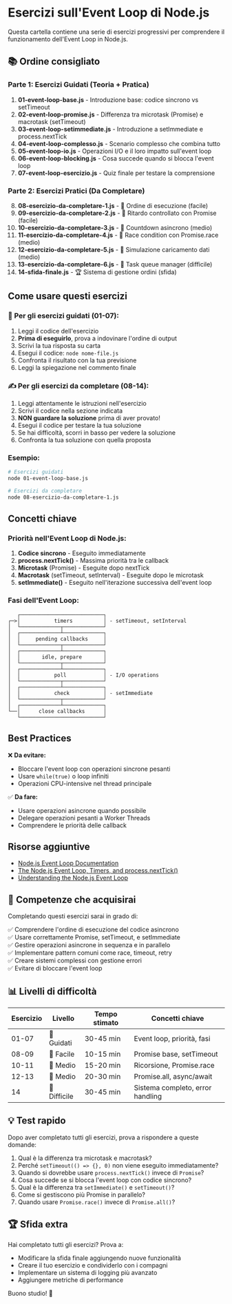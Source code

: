 # Esercizi sull'Event Loop di Node.js

Questa cartella contiene una serie di esercizi progressivi per comprendere il funzionamento dell'Event Loop in Node.js.

## 📚 Ordine consigliato

### Parte 1: Esercizi Guidati (Teoria + Pratica)
1. **01-event-loop-base.js** - Introduzione base: codice sincrono vs setTimeout
2. **02-event-loop-promise.js** - Differenza tra microtask (Promise) e macrotask (setTimeout)
3. **03-event-loop-setimmediate.js** - Introduzione a setImmediate e process.nextTick
4. **04-event-loop-complesso.js** - Scenario complesso che combina tutto
5. **05-event-loop-io.js** - Operazioni I/O e il loro impatto sull'event loop
6. **06-event-loop-blocking.js** - Cosa succede quando si blocca l'event loop
7. **07-event-loop-esercizio.js** - Quiz finale per testare la comprensione

### Parte 2: Esercizi Pratici (Da Completare)
8. **08-esercizio-da-completare-1.js** - 📝 Ordine di esecuzione (facile)
9. **09-esercizio-da-completare-2.js** - 📝 Ritardo controllato con Promise (facile)
10. **10-esercizio-da-completare-3.js** - 📝 Countdown asincrono (medio)
11. **11-esercizio-da-completare-4.js** - 📝 Race condition con Promise.race (medio)
12. **12-esercizio-da-completare-5.js** - 📝 Simulazione caricamento dati (medio)
13. **13-esercizio-da-completare-6.js** - 📝 Task queue manager (difficile)
14. **14-sfida-finale.js** - 🏆 Sistema di gestione ordini (sfida)

## Come usare questi esercizi

### 📖 Per gli esercizi guidati (01-07):
1. Leggi il codice dell'esercizio
2. **Prima di eseguirlo**, prova a indovinare l'ordine di output
3. Scrivi la tua risposta su carta
4. Esegui il codice: `node nome-file.js`
5. Confronta il risultato con la tua previsione
6. Leggi la spiegazione nel commento finale

### ✍️ Per gli esercizi da completare (08-14):
1. Leggi attentamente le istruzioni nell'esercizio
2. Scrivi il codice nella sezione indicata
3. **NON guardare la soluzione** prima di aver provato!
4. Esegui il codice per testare la tua soluzione
5. Se hai difficoltà, scorri in basso per vedere la soluzione
6. Confronta la tua soluzione con quella proposta

### Esempio:
```bash
# Esercizi guidati
node 01-event-loop-base.js

# Esercizi da completare
node 08-esercizio-da-completare-1.js
```

## Concetti chiave

### Priorità nell'Event Loop di Node.js:
1. **Codice sincrono** - Eseguito immediatamente
2. **process.nextTick()** - Massima priorità tra le callback
3. **Microtask** (Promise) - Eseguite dopo nextTick
4. **Macrotask** (setTimeout, setInterval) - Eseguite dopo le microtask
5. **setImmediate()** - Eseguito nell'iterazione successiva dell'event loop

### Fasi dell'Event Loop:
```
   ┌───────────────────────────┐
┌─>│           timers          │ - setTimeout, setInterval
│  └─────────────┬─────────────┘
│  ┌─────────────┴─────────────┐
│  │     pending callbacks     │
│  └─────────────┬─────────────┘
│  ┌─────────────┴─────────────┐
│  │       idle, prepare       │
│  └─────────────┬─────────────┘
│  ┌─────────────┴─────────────┐
│  │           poll            │ - I/O operations
│  └─────────────┬─────────────┘
│  ┌─────────────┴─────────────┐
│  │           check           │ - setImmediate
│  └─────────────┬─────────────┘
│  ┌─────────────┴─────────────┐
└──│      close callbacks      │
   └───────────────────────────┘
```

## Best Practices

❌ **Da evitare:**
- Bloccare l'event loop con operazioni sincrone pesanti
- Usare `while(true)` o loop infiniti
- Operazioni CPU-intensive nel thread principale

✅ **Da fare:**
- Usare operazioni asincrone quando possibile
- Delegare operazioni pesanti a Worker Threads
- Comprendere le priorità delle callback

## Risorse aggiuntive

- [Node.js Event Loop Documentation](https://nodejs.org/en/docs/guides/event-loop-timers-and-nexttick/)
- [The Node.js Event Loop, Timers, and process.nextTick()](https://nodejs.org/en/docs/guides/event-loop-timers-and-nexttick/)
- [Understanding the Node.js Event Loop](https://blog.risingstack.com/node-js-at-scale-understanding-node-js-event-loop/)

## 🎯 Competenze che acquisirai

Completando questi esercizi sarai in grado di:

✅ Comprendere l'ordine di esecuzione del codice asincrono  
✅ Usare correttamente Promise, setTimeout, e setImmediate  
✅ Gestire operazioni asincrone in sequenza e in parallelo  
✅ Implementare pattern comuni come race, timeout, retry  
✅ Creare sistemi complessi con gestione errori  
✅ Evitare di bloccare l'event loop  

## 📊 Livelli di difficoltà

| Esercizio | Livello | Tempo stimato | Concetti chiave |
|-----------|---------|---------------|-----------------|
| 01-07 | 📗 Guidati | 30-45 min | Event loop, priorità, fasi |
| 08-09 | 📗 Facile | 10-15 min | Promise base, setTimeout |
| 10-11 | 📙 Medio | 15-20 min | Ricorsione, Promise.race |
| 12-13 | 📙 Medio | 20-30 min | Promise.all, async/await |
| 14 | 📕 Difficile | 30-45 min | Sistema completo, error handling |

## 💡 Test rapido

Dopo aver completato tutti gli esercizi, prova a rispondere a queste domande:

1. Qual è la differenza tra microtask e macrotask?
2. Perché `setTimeout(() => {}, 0)` non viene eseguito immediatamente?
3. Quando si dovrebbe usare `process.nextTick()` invece di `Promise`?
4. Cosa succede se si blocca l'event loop con codice sincrono?
5. Qual è la differenza tra `setImmediate()` e `setTimeout()`?
6. Come si gestiscono più Promise in parallelo?
7. Quando usare `Promise.race()` invece di `Promise.all()`?

## 🏆 Sfida extra

Hai completato tutti gli esercizi? Prova a:
- Modificare la sfida finale aggiungendo nuove funzionalità
- Creare il tuo esercizio e condividerlo con i compagni
- Implementare un sistema di logging più avanzato
- Aggiungere metriche di performance

Buono studio! 🚀
